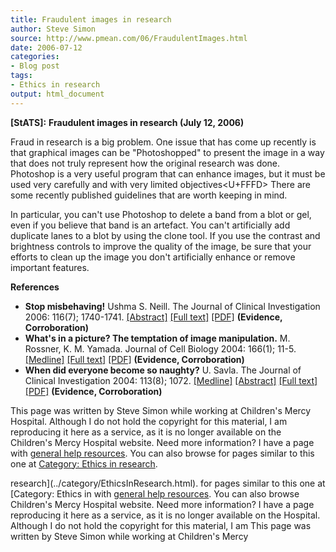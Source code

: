 ```yaml
---
title: Fraudulent images in research
author: Steve Simon
source: http://www.pmean.com/06/FraudulentImages.html
date: 2006-07-12
categories:
- Blog post
tags:
- Ethics in research
output: html_document
---
```

**[StATS]:** **Fraudulent images in research (July
12, 2006)**

Fraud in research is a big problem. One issue that has come up recently
is that graphical images can be \"Photoshopped\" to present the image in
a way that does not truly represent how the original research was done.
Photoshop is a very useful program that can enhance images, but it must
be used very carefully and with very limited objectives<U+FFFD> There are some
recently published guidelines that are worth keeping in mind.

In particular, you can\'t use Photoshop to delete a band from a blot or
gel, even if you believe that band is an artefact. You can\'t
artificially add duplicate lanes to a blot by using the clone tool. If
you use the contrast and brightness controls to improve the quality of
the image, be sure that your efforts to clean up the image you don\'t
artificially enhance or remove important features.

**References**

-   **Stop misbehaving!** Ushma S. Neill. The Journal of Clinical
    Investigation 2006: 116(7); 1740-1741.
    [\[Abstract\]](http://www.pubmedcentral.gov/articlerender.fcgi?artid=1483171&rendertype=abstract)
    [\[Full
    text\]](http://www.pubmedcentral.gov/articlerender.fcgi?issn=0021-9738&volume=116&issue=7&page=1740)
    [\[PDF\]](http://www.pubmedcentral.gov/picrender.fcgi?artid=1483171&blobtype=pdf)
    **(Evidence, Corroboration)**
-   **What\'s in a picture? The temptation of image manipulation.** M.
    Rossner, K. M. Yamada. Journal of Cell Biology 2004: 166(1); 11-5.
    [\[Medline\]](http://www.ncbi.nlm.nih.gov/entrez/query.fcgi?cmd=Retrieve&db=PubMed&list_uids=15240566&dopt=Abstract)
    [\[Full text\]](http://www.jcb.org/cgi/content/full/166/1/11)
    [\[PDF\]](http://www.jcb.org/cgi/reprint/166/1/11.pdf) **(Evidence,
    Corroboration)**
-   **When did everyone become so naughty?** U. Savla. The Journal of
    Clinical Investigation 2004: 113(8); 1072.
    [\[Medline\]](http://www.ncbi.nlm.nih.gov/entrez/query.fcgi?cmd=Retrieve&db=PubMed&list_uids=15085181&dopt=Abstract)
    [\[Abstract\]](http://www.pubmedcentral.gov/articlerender.fcgi?artid=385420&rendertype=abstract)
    [\[Full
    text\]](http://www.pubmedcentral.gov/articlerender.fcgi?tool=pubmed&pubmedid=15085181)
    [\[PDF\]](http://www.pubmedcentral.gov/picrender.fcgi?artid=385420&blobtype=pdf)
    **(Evidence, Corroboration)**

This page was written by Steve Simon while working at Children\'s Mercy
Hospital. Although I do not hold the copyright for this material, I am
reproducing it here as a service, as it is no longer available on the
Children\'s Mercy Hospital website. Need more information? I have a page
with [general help resources](../GeneralHelp.html). You can also browse
for pages similar to this one at [Category: Ethics in
research](../category/EthicsInResearch.html).
<!---More--->
research](../category/EthicsInResearch.html).
for pages similar to this one at [Category: Ethics in
with [general help resources](../GeneralHelp.html). You can also browse
Children\'s Mercy Hospital website. Need more information? I have a page
reproducing it here as a service, as it is no longer available on the
Hospital. Although I do not hold the copyright for this material, I am
This page was written by Steve Simon while working at Children\'s Mercy

<!---Do not use
**[StATS]:** **Fraudulent images in research (July
This page was written by Steve Simon while working at Children\'s Mercy
Hospital. Although I do not hold the copyright for this material, I am
reproducing it here as a service, as it is no longer available on the
Children\'s Mercy Hospital website. Need more information? I have a page
with [general help resources](../GeneralHelp.html). You can also browse
for pages similar to this one at [Category: Ethics in
research](../category/EthicsInResearch.html).
--->

